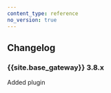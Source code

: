 ```yaml
---
content_type: reference
no_version: true
---
```


## Changelog

### {{site.base_gateway}} 3.8.x

Added plugin
